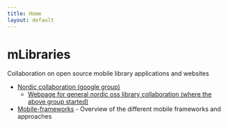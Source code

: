 ```yaml
---
title: Home
layout: default
---
```

# mLibraries

Collaboration on open source mobile library applications and websites

- [Nordic collaboration (google group)](http://groups.google.com/group/library-mobile-app-nordic-collaboration)
  - [Webpage for general nordic oss library collaboration (where the above group started)](http://nordiclabs.org/)
- [Mobile-frameworks](http://mLibraries.org/Mobile-frameworks) - Overview of the different mobile frameworks and approaches
